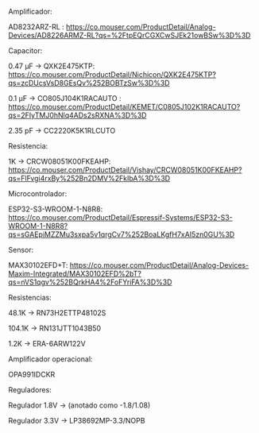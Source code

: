 Amplificador:

AD8232ARZ-RL : https://co.mouser.com/ProductDetail/Analog-Devices/AD8226ARMZ-RL?qs=%2FtpEQrCGXCwSJEk21owBSw%3D%3D 

Capacitor:

0.47 µF → QXK2E475KTP: https://co.mouser.com/ProductDetail/Nichicon/QXK2E475KTP?qs=zcDUcsVsD8GEsQv%252BOBTzSw%3D%3D

0.1 µF → CO805J104K1RACAUTO : https://co.mouser.com/ProductDetail/KEMET/C0805J102K1RACAUTO?qs=2FIyTMJ0hNlq4ADs2sRXNA%3D%3D

2.35 pF → CC2220K5K1RLCUTO

Resistencia:

1K → CRCW08051K00FKEAHP: https://co.mouser.com/ProductDetail/Vishay/CRCW08051K00FKEAHP?qs=FlFvgi4rxBy%252Bn2DMV%2FkIbA%3D%3D 

Microcontrolador:

ESP32-S3-WROOM-1-N8R8: https://co.mouser.com/ProductDetail/Espressif-Systems/ESP32-S3-WROOM-1-N8R8?qs=sGAEpiMZZMu3sxpa5v1qrgCv7%252BoaLKgfH7xAI5zn0GU%3D

Sensor:

MAX30102EFD+T: https://co.mouser.com/ProductDetail/Analog-Devices-Maxim-Integrated/MAX30102EFD%2bT?qs=nVS1qgv%252BQrkHA4%2FoFYriFA%3D%3D

Resistencias:

48.1K → RN73H2ETTP48102S

104.1K → RN131JTT1043B50

1.2K → ERA-6ARW122V

Amplificador operacional:

OPA991IDCKR

Reguladores:

Regulador 1.8V → (anotado como -1.8/1.08)

Regulador 3.3V → LP38692MP-3.3/NOPB
